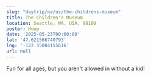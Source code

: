 ```yaml
---
slug: "daytrip/na/us/the-childrens-museum"
title: The Children's Museum
location: Seattle, WA, USA, 98109
poster: Hoop
date: '2025-05-23T00:00:00'
lat: '47.621566740793'
lng: '-122.35084155616'
url: null
---
```


Fun for all ages, but you aren't allowed in without a kid!
